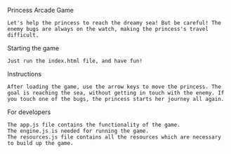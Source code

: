 Princess Arcade Game

	Let's help the princess to reach the dreamy sea! But be careful! The enemy bugs are always on the watch, making the princess's travel difficult.

Starting the game

	Just run the index.html file, and have fun!

Instructions
	
	After loading the game, use the arrow keys to move the princess. The goal is reaching the sea, without getting in touch with the enemy. If you touch one of the bugs, the princess starts her journey all again.

For developers

	The app.js file contains the functionality of the game.
	The engine.js is needed for running the game.
	The resources.js file contains all the resources which are necessary to build up the game.